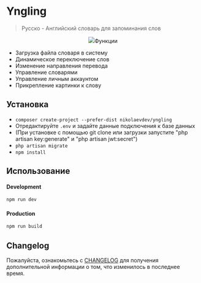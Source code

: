 # Yngling
> Русско - Английский словарь для запоминания слов

<p align="center">
<img src="[https://i.imgur.com/NHFTsGt.png](https://thumbsnap.com/i/ncBQDaV3.jpg?0530)]>
</p>

## Функции 

- Загрузка файла словаря в систему
- Динамическое переключение слов
- Изменение направления перевода
- Управление словарями
- Управление личным аккаунтом
- Прикрепление картинки к слову

## Установка

- `composer create-project --prefer-dist nikolaevdev/yngling`
- Отредактируйте `.env` и задайте данные подключения к базе данных
- (При установке с помощью git clone или загрузки запустите "php artisan key:generate" и "php artisan jwt:secret")
- `php artisan migrate`
- `npm install`

## Использование

#### Development

```bash
npm run dev
```

#### Production

```bash
npm run build
```

## Changelog
Пожалуйста, ознакомьтесь с [CHANGELOG](CHANGELOG.md) для получения дополнительной информации о том, что изменилось в последнее время.


